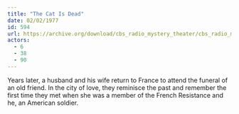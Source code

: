 ```yaml
---
title: "The Cat Is Dead"
date: 02/02/1977
id: 594
url: https://archive.org/download/cbs_radio_mystery_theater/cbs_radio_mystery_theater-0551-0600.zip/cbs_radio_mystery_theater-0551-0600%2Fcbsrmt_0594_the_cat_is_dead.mp3
actors:
  - 6
  - 38
  - 90
---
```

Years later, a husband and his wife return to France to attend the funeral of an old friend. In the city of love, they reminisce the past and remember the first time they met when she was a member of the French Resistance and he, an American soldier.